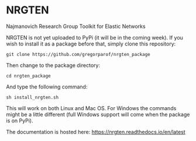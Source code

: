 # NRGTEN
Najmanovich Research Group Toolkit for Elastic Networks

NRGTEN is not yet uploaded to PyPi (it will be in the coming week). If you wish to install it as a package before that, simply clone this repository:

```
git clone https://github.com/gregorparof/nrgten_package
```

Then change to the package directory:

```
cd nrgten_package
```

And type the following command:

```
sh install_nrgten.sh
```

This will work on both Linux and Mac OS. For Windows the commands might be a little different (full Windows support will come when the package is on PyPi).

The documentation is hosted here: https://nrgten.readthedocs.io/en/latest
